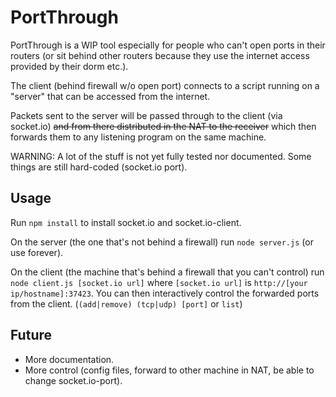 PortThrough
===========
PortThrough is a WIP tool especially for people who can't open ports in their routers (or sit behind other routers because they use the internet access provided by their dorm etc.).

The client (behind firewall w/o open port) connects to a script running on a "server" that can be accessed from the internet.

Packets sent to the server will be passed through to the client (via socket.io) ~~and from there distributed in the NAT to the receiver~~ which then forwards them to any listening program on the same machine.

WARNING: A lot of the stuff is not yet fully tested nor documented. Some things are still hard-coded (socket.io port).

Usage
-----
Run `npm install` to install socket.io and socket.io-client.

On the server (the one that's not behind a firewall) run `node server.js` (or use forever).

On the client (the machine that's behind a firewall that you can't control) run `node client.js [socket.io url]` where `[socket.io url]` is `http://[your ip/hostname]:37423`.
You can then interactively control the forwarded ports from the client. (`(add|remove) (tcp|udp) [port]` or `list`)

Future
------
* More documentation.
* More control (config files, forward to other machine in NAT, be able to change socket.io-port).
